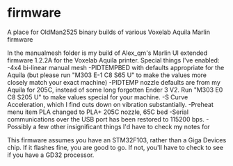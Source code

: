 # firmware
A place for OldMan2525 binary builds of various Voxelab Aquila Marlin firmware

In the manualmesh folder is my build of Alex_qm's Marlin UI extended firmware 1.2.2A for the Voxelab Aquila printer. Special things I've enabled:
-4x4 bi-linear manual mesh
-PIDTEMPBED with defaults appropriate for the Aquila (but please run "M303 E-1 C8 S65 U" to make the values more closely match your exact machine)
-PIDTEMP nozzle defaults are from my Aquila for 205C, instead of some long forgotten Ender 3 V2. Run "M303 E0 C8 S205 U" to make values special for your machine.
-S Curve Acceleration, which I find cuts down on vibration substantially.
-Preheat menu item PLA changed to PLA+ 205C nozzle, 65C bed
-Serial communications over the USB port has been restored to 115200 bps.
-Possibly a few other insignificant things I'd have to check my notes for

This firmware assumes you have an STM32F103, rather than a Giga Devices chip. 
If it flashes fine, you are good to go. If not, you'll have to check to see if you have a GD32 processor.
